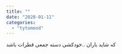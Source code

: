 ```yaml
---
title: ""
date: "2020-01-11"
categories: 
  - "tytomood"
---
```


که شاید باران ..خودکشی دسته جمعی قطرات باشد
